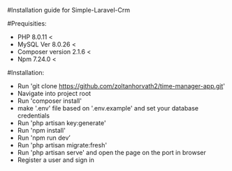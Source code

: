 #Installation guide for Simple-Laravel-Crm

#Prequisities:

* PHP 8.0.11 <
* MySQL Ver 8.0.26 <
* Composer version 2.1.6 <
* Npm 7.24.0 <

#Installation:

* Run 'git clone https://github.com/zoltanhorvath2/time-manager-app.git'
* Navigate into project root
* Run 'composer install'
* make '.env' file based on '.env.example' and set your database credentials
* Run 'php artisan key:generate'
* Run 'npm install'
* Run 'npm run dev’
* Run 'php artisan migrate:fresh'
* Run 'php artisan serve' and open the page on the port in browser
* Register a user and sign in
